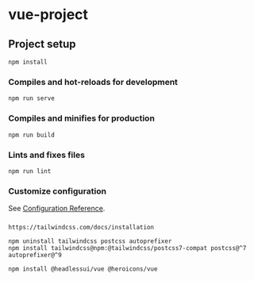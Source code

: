 # vue-project

## Project setup
```
npm install
```

### Compiles and hot-reloads for development
```
npm run serve
```

### Compiles and minifies for production
```
npm run build
```

### Lints and fixes files
```
npm run lint
```

### Customize configuration
See [Configuration Reference](https://cli.vuejs.org/config/).


### 
```
https://tailwindcss.com/docs/installation

npm uninstall tailwindcss postcss autoprefixer
npm install tailwindcss@npm:@tailwindcss/postcss7-compat postcss@^7 autoprefixer@^9

npm install @headlessui/vue @heroicons/vue
```